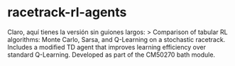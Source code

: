 # racetrack-rl-agents
Claro, aquí tienes la versión sin guiones largos:  > Comparison of tabular RL algorithms: Monte Carlo, Sarsa, and Q-Learning on a stochastic racetrack. Includes a modified TD agent that improves learning efficiency over standard Q-Learning. Developed as part of the CM50270 bath module.
